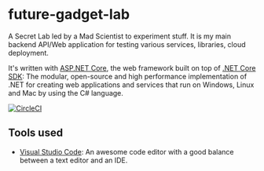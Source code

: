 # future-gadget-lab

A Secret Lab led by a Mad Scientist to experiment stuff. It is my main backend API/Web application for testing various services, libraries, cloud deployment.

It's written with [ASP.NET Core](https://docs.microsoft.com/en-us/aspnet/core/), the web framework built on top of [.NET Core SDK](https://dotnet.microsoft.com): The modular, open-source and high performance implementation of .NET for creating web applications and services that run on Windows, Linux and Mac by using the C# language.


[![CircleCI](https://circleci.com/gh/FabriceMk/future-gadget-lab.svg?style=svg)](https://circleci.com/gh/FabriceMk/future-gadget-lab)

## Tools used

* [Visual Studio Code](https://code.visualstudio.com/): An awesome code editor with a good balance between a text editor and an IDE.
